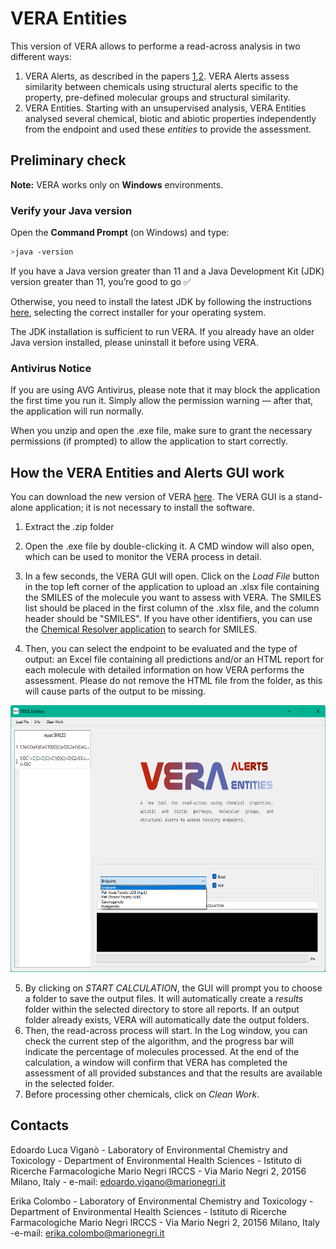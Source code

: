 # VERA Entities

This version of VERA allows to performe a read-across analysis in two different ways:
1. VERA Alerts, as described in the papers [1](https://doi.org/10.1016/j.chemosphere.2024.142232),[2](https://doi.org/10.3390/molecules27196605). VERA Alerts assess similarity between chemicals using structural alerts specific to the property, pre-defined molecular groups and structural similarity.
2. VERA Entities. Starting with an unsupervised analysis, VERA Entities analysed several chemical, biotic and abiotic properties independently from the endpoint and used these *entities* to provide the assessment.

<!-- Questo è un commento visibile solo nel sorgente -->

## Preliminary check

**Note:** VERA works only on **Windows** environments.

### Verify your Java version

Open the **Command Prompt** (on Windows) and type:

```bash
>java -version
```

If you have a Java version greater than 11 and a Java Development Kit (JDK) version greater than 11, you’re good to go ✅

Otherwise, you need to install the latest JDK by following the instructions [here](https://www.oracle.com/java/technologies/downloads/?er=221886), selecting the correct installer for your operating system.

The JDK installation is sufficient to run VERA.
If you already have an older Java version installed, please uninstall it before using VERA.

### Antivirus Notice

If you are using AVG Antivirus, please note that it may block the application the first time you run it.
Simply allow the permission warning — after that, the application will run normally.

When you unzip and open the .exe file, make sure to grant the necessary permissions (if prompted) to allow the application to start correctly.

## How the VERA Entities and Alerts GUI work

You can download the new version of VERA [here](https://escher-2.marionegri.it/d/476ad3aa98a54d588d7a/?dl=1). The VERA GUI is a stand-alone application; it is not necessary to install the software.

1. Extract the .zip folder

2. Open the .exe file by double-clicking it. A CMD window will also open, which can be used to monitor the VERA process in detail.

3. In a few seconds, the VERA GUI will open. Click on the _Load File_ button in the top left corner of the application to upload an .xlsx file containing the SMILES of the molecule you want to assess with VERA. The SMILES list should be placed in the first column of the .xlsx file, and the column header should be "SMILES". If you have other identifiers, you can use the [Chemical Resolver application](https://github.com/EdoardoVigano/Chemical-Resolver) to search for SMILES.

<!-- By double-clicking on a SMILES entry, the structure will be displayed, allowing you to analyze one molecule at a time.

<p align="center">
  <img width="622" height="427" src="IMG_VERA/Figure2.png">
</p>  -->

4. Then, you can select the endpoint to be evaluated and the type of output: an Excel file containing all predictions and/or an HTML report for each molecule with detailed information on how VERA performs the assessment. Please do not remove the HTML file from the folder, as this will cause parts of the output to be missing.

<p align="center">
  <img width="622" height="427" src="IMG_VERA/Figure1.png">
</p>

5. By clicking on _START CALCULATION_, the GUI will prompt you to choose a folder to save the output files. It will automatically create a _results_ folder within the selected directory to store all reports. If an output folder already exists, VERA will automatically date the output folders.
6. Then, the read-across process will start. In the Log window, you can check the current step of the algorithm, and the progress bar will indicate the percentage of molecules processed. At the end of the calculation, a window will confirm that VERA has completed the assessment of all provided substances and that the results are available in the selected folder.
7. Before processing other chemicals, click on _Clean Work_.

## Contacts

Edoardo Luca Viganò - Laboratory of Environmental Chemistry and Toxicology - Department of Environmental Health Sciences - Istituto di Ricerche Farmacologiche Mario Negri IRCCS - Via Mario Negri 2, 20156 Milano, Italy - e-mail: edoardo.vigano@marionegri.it

Erika Colombo - Laboratory of Environmental Chemistry and Toxicology - Department of Environmental Health Sciences - Istituto di Ricerche Farmacologiche Mario Negri IRCCS - Via Mario Negri 2, 20156 Milano, Italy -e-mail: erika.colombo@marionegri.it

